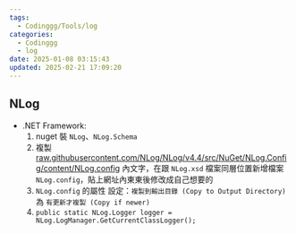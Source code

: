```yaml
---
tags:
  - Codinggg/Tools/log
categories:
  - Codinggg
  - log
date: 2025-01-08 03:15:43
updated: 2025-02-21 17:09:20
---
```

## NLog

<!-- more -->

- .NET Framework:
   1. nuget 裝 `NLog`、`NLog.Schema`
   2. 複製[raw.githubusercontent.com/NLog/NLog/v4.4/src/NuGet/NLog.Config/content/NLog.config](https://raw.githubusercontent.com/NLog/NLog/v4.4/src/NuGet/NLog.Config/content/NLog.config) 內文字，在跟 `NLog.xsd` 檔案同層位置新增檔案 `NLog.config`，貼上網址內東東後修改成自己想要的
   3. `NLog.config` 的屬性 設定：`複製到輸出目錄 (Copy to Output Directory)` 為 `有更新才複製 (Copy if newer)`
   4. `public static NLog.Logger logger = NLog.LogManager.GetCurrentClassLogger();`